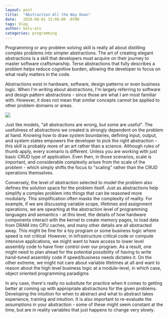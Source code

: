 ```yaml
---
layout: post
title:  "Abstraction All the Way Down"
date:   2020-08-01 15:06:06 -0700
tags: blog
author: bolu-atx
categories: programming
---
```


Programming or any problem solving skill is really all about distilling complex problems into simpler abstractions.  The art of creating elegant abstractions is a skill that developers must acquire on their journey to master software craftsmanship. Terse abstractions that fully describes a problem helps reduce cognitive burden, allowing the developer to focus on what really matters in the code. 

<!--more-->

Abstractions exist in hardware, software, design patterns or even business logic.
When I'm writing about abstractions, I'm largely referring to software and design pattern abstractions - since those are what I am most familiar with. However, it does not mean that similar concepts cannot be applied to other problem domains or areas. 

<img
src="https://images.squarespace-cdn.com/content/v1/550c787fe4b05aacac39d2d5/1557949823164-P38BEW1003AJ1USPU740/ke17ZwdGBToddI8pDm48kD33KhhWEodMJvcytjXFyvFZw-zPPgdn4jUwVcJE1ZvWQUxwkmyExglNqGp0IvTJZamWLI2zvYWH8K3-s_4yszcp2ryTI0HqTOaaUohrI8PIFbyG1bnTu2n2cGYUv9pFL8WtEMIRp8edI1V1pz5mx5E/CCAbOP.gif?format=1000w" />

Just like models, "all abstractions are wrong, but some are useful". The usefulness of abstractions we created is strongly dependent on the problem at hand. Knowing how to draw system boundaries, defining input, output, and system states empowers the developer to pick the right abstraction - this skill is probably more of an art rather than a science. Although rules of thumb apply, every scenario is different. Unless you are working with just basic CRUD type of application. Even then, in those scenarios, scale is important, and considerable complexity arises from the scale of the problem - which simply shifts the focus to "scaling" rather than the CRUD operations themselves.

Conversely, the level of abstraction selected to model the problem also defines the solution space for the problem itself. Just as abstractions help simplify a complex problem into things that can be reasoned more modularly. This simplification often masks the complexity of reality. For example, if we are discussing variable scope, lifetimes and assignment operations, we are opearting at the abstraction level of programming languages and semantics - at this level, the details of how hardware components interact with the kernel to create memory pages, to load data from DRAM into CPU caches, and many other details are all abstracted away. This might be fine for a toy program or some business logic where speed is not critical. However, in infrastructure critical code or compute intensive applications, we might want to have access to lower level assembly code to have finer control over our program. As a result, one might need to plan ahead for the potential possibility of having to write hand-tuned assembly code if speed/business needs dictates it. On the other extreme, we might not care about variable lifetimes at all and want to reason about the high level business logic at a module-level, in which case, object oriented programming paradigms 

In any case, there's really no subsitute for practice when it comes to getting better at coming up with appropriate abstractions for the given problems. Developing the intuition for when to abstract and what to abstract takes experience, training and intuition. It is also important to re-evaluate the assumptions in your abstraction - some of these might seem constant at the time, but are in reality variables that just happens to change very slowly.

